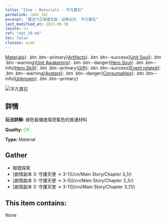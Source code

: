 ```yaml
---
title: "Item - Materials - 平凡寶石"
permalink: /mat_10/
excerpt: "魔法门之英雄无敌：战争纪元  平凡寶石"
last_modified_at: 2021-06-30
locale: cn
ref: "mat_10.md"
toc: false
classes: wide
---
```

 [Materials](/ItemsCN/){: .btn .btn--primary}[Artifacts](/ItemsCN/Artifacts/){: .btn .btn--success}[Unit Soul](/ItemsCN/UnitSoul/){: .btn .btn--warning}[Unit Awakening](/ItemsCN/UnitAwakening/){: .btn .btn--danger}[Hero Soul](/ItemsCN/HeroSoul/){: .btn .btn--info}[Hero Skill](/ItemsCN/HeroSkill/){: .btn .btn--primary}[Gift](/ItemsCN/Gift/){: .btn .btn--success}[Event related](/ItemsCN/Events/){: .btn .btn--warning}[Avatars](/ItemsCN/Avatars/){: .btn .btn--danger}[Consumables](/ItemsCN/Consumables/){: .btn .btn--info}[Unknown](/ItemsCN/Unknown/){: .btn .btn--primary}

 ![平凡寶石](/images/t/i_cailiao_baoshi1.png)

## 詳情
 **玩法詳解:** 綠色裝備進階至藍色的普通材料

 **Quality:** <span style="color: #32CD32">OK</span>

 **Type:** Material

## Gather

*    聯盟探索 
*    [劇情副本 3: 守護天使 -> 3-1](/cn/Main Story/Chapter 3_1/) 
*    [劇情副本 3: 守護天使 -> 3-5](/cn/Main Story/Chapter 3_5/) 
*    [劇情副本 3: 守護天使 -> 3-11](/cn/Main Story/Chapter 3_11/) 

## This item contains:

  None

